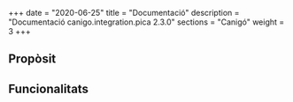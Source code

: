 +++
date        = "2020-06-25"
title       = "Documentació"
description = "Documentació canigo.integration.pica 2.3.0"
sections    = "Canigó"
weight      = 3
+++

## Propòsit



## Funcionalitats
